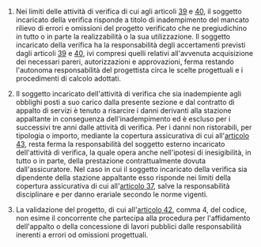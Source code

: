 1. Nei limiti delle attività di verifica di cui agli articoli [39](/index.html?article=allegato-1.7-articolo-39&version=2) e [40](/index.html?article=allegato-1.7-articolo-40&version=2), il soggetto incaricato della verifica risponde a titolo di inadempimento del mancato rilievo di errori e omissioni del progetto verificato che ne pregiudichino in tutto o in parte la realizzabilità o la sua utilizzazione. Il soggetto incaricato della verifica ha la responsabilità degli accertamenti previsti dagli articoli [39](/index.html?article=allegato-1.7-articolo-39&version=2) e [40](/index.html?article=allegato-1.7-articolo-40&version=2), ivi compresi quelli relativi all'avvenuta acquisizione dei necessari pareri, autorizzazioni e approvazioni, ferma restando l'autonoma responsabilità del progettista circa le scelte progettuali e i procedimenti di calcolo adottati.

2. Il soggetto incaricato dell'attività di verifica che sia inadempiente agli obblighi posti a suo carico dalla presente sezione e dal contratto di appalto di servizi è tenuto a risarcire i danni derivanti alla stazione appaltante in conseguenza dell'inadempimento ed è escluso per i successivi tre anni dalle attività di verifica. Per i danni non ristorabili, per tipologia o importo, mediante la copertura assicurativa di cui all'[articolo 43](/index.html?article=allegato-1.7-articolo-43&version=1), resta ferma la responsabilità del soggetto esterno incaricato dell'attività di verifica, la quale opera anche nell'ipotesi di inesigibilità, in tutto o in parte, della prestazione contrattualmente dovuta dall'assicuratore. Nel caso in cui il soggetto incaricato della verifica sia dipendente della stazione appaltante esso risponde nei limiti della copertura assicurativa di cui all'[articolo 37](/index.html?article=allegato-1.7-articolo-37&version=2), salve la responsabilità disciplinare e per danno erariale secondo le norme vigenti.

3. La validazione del progetto, di cui all'[articolo 42](/index.html?article=articolo-42&version=1), comma 4, del codice, non esime il concorrente che partecipa alla procedura per l'affidamento dell'appalto o della concessione di lavori pubblici dalle responsabilità inerenti a errori od omissioni progettuali.